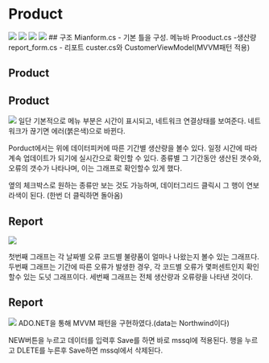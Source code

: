 # Product


<img src="https://img.shields.io/badge/.NET-0099E5?style=for-the-badge&logo=dotnet&logoColor=white">
<img src="https://img.shields.io/badge/visualstudio-5C2D91?style=for-the-badge&logo=visualstudio&logoColor=white">
<img src="https://img.shields.io/badge/ADO.NET-5C2D91?style=for-the-badge&logo=visualstudio&logoColor=white">
<img src="https://img.shields.io/badge/microsoftsqlserver?style=flat&logo=microsoftsqlserver&logoColor=#CC2927">
## 구조
Mianform.cs - 기본 틀을 구성. 메뉴바
Prooduct.cs -생산량
report_form.cs - 리포트 
custer.cs와 CustomerViewModel(MVVM패턴 적용)

## Product
<h2>Product</h2>
<img src=https://github.com/psk0812/Product/assets/130532081/0446b1c8-d1c9-40cb-b061-b0c754cbde4e">
일단 기본적으로 메뉴 부분은 시간이 표시되고, 네트워크 연결상태를 보여준다.
네트워크가 끊기면 에러(붉은색)으로 바뀐다.

Porduct에서는 위에 데이터피커에 따른 기간별 생산량을 볼수 있다.
일정 시간에 따라 계속 업데이트가 되기에 실시간으로 확인할 수 있다. 
종류별 그 기간동안 생산된 갯수와, 오류의 갯수가 나타나며, 이는 그래프로 확인할수 있게 했다.

옆의 체크박스로 원하는 종류만 보는 것도 가능하며, 데이터그리드 클릭시 그 행이 연보라색이 된다. (한번 더 클릭하면 돌아옴)


<h2>Report</h2>
<img src="https://github.com/psk0812/Product/assets/130532081/1d75aa0a-faa4-4ddb-93c9-489faecb3551">

첫번째 그래프는 각 날짜별 오류 코드별 불량품이 얼마나 나왔는지 볼수 있는 그래프다.
두번째 그래프는 기간에 따른 오류가 발생한 경우, 각 코드별 오류가 몇퍼센트인지 확인할수 있는 도넛 그래프이다.
세번째 그래프는 전체 생산량과 오류량을 나타낸 것이다.

<h2>Report</h2>
<img src="https://github.com/psk0812/Product/assets/130532081/6d266e5d-fcfd-4653-a850-901d8b2304fb">
ADO.NET을 통해 MVVM 패턴을 구현하였다.(data는 Northwind이다)

NEW버튼을 누르고 데이터를 입력후 Save를 하면 바로 mssql에 적용된다. 
행을 누르고 DLETE를 누른후 Save하면 mssql에서 삭제된다.





